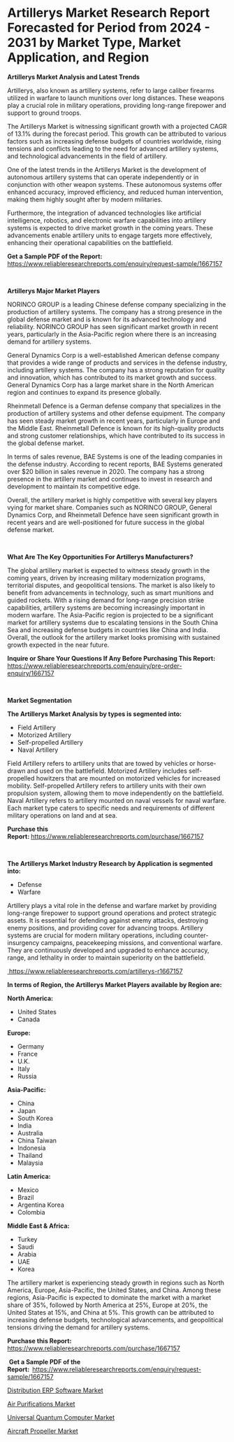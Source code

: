 <p><h1>Artillerys Market Research Report Forecasted for Period from 2024 -  2031 by Market Type, Market Application, and Region</h1></p><p><strong>Artillerys Market Analysis and Latest Trends</strong></p>
<p><p>Artillerys, also known as artillery systems, refer to large caliber firearms utilized in warfare to launch munitions over long distances. These weapons play a crucial role in military operations, providing long-range firepower and support to ground troops.</p><p>The Artillerys Market is witnessing significant growth with a projected CAGR of 13.1% during the forecast period. This growth can be attributed to various factors such as increasing defense budgets of countries worldwide, rising tensions and conflicts leading to the need for advanced artillery systems, and technological advancements in the field of artillery.</p><p>One of the latest trends in the Artillerys Market is the development of autonomous artillery systems that can operate independently or in conjunction with other weapon systems. These autonomous systems offer enhanced accuracy, improved efficiency, and reduced human intervention, making them highly sought after by modern militaries.</p><p>Furthermore, the integration of advanced technologies like artificial intelligence, robotics, and electronic warfare capabilities into artillery systems is expected to drive market growth in the coming years. These advancements enable artillery units to engage targets more effectively, enhancing their operational capabilities on the battlefield.</p></p>
<p><strong>Get a Sample PDF of the Report:&nbsp;</strong> <a href="https://www.reliableresearchreports.com/enquiry/request-sample/1667157">https://www.reliableresearchreports.com/enquiry/request-sample/1667157</a></p>
<p>&nbsp;</p>
<p><strong>Artillerys Major Market Players</strong></p>
<p><p>NORINCO GROUP is a leading Chinese defense company specializing in the production of artillery systems. The company has a strong presence in the global defense market and is known for its advanced technology and reliability. NORINCO GROUP has seen significant market growth in recent years, particularly in the Asia-Pacific region where there is an increasing demand for artillery systems.</p><p>General Dynamics Corp is a well-established American defense company that provides a wide range of products and services in the defense industry, including artillery systems. The company has a strong reputation for quality and innovation, which has contributed to its market growth and success. General Dynamics Corp has a large market share in the North American region and continues to expand its presence globally.</p><p>Rheinmetall Defence is a German defense company that specializes in the production of artillery systems and other defense equipment. The company has seen steady market growth in recent years, particularly in Europe and the Middle East. Rheinmetall Defence is known for its high-quality products and strong customer relationships, which have contributed to its success in the global defense market.</p><p>In terms of sales revenue, BAE Systems is one of the leading companies in the defense industry. According to recent reports, BAE Systems generated over $20 billion in sales revenue in 2020. The company has a strong presence in the artillery market and continues to invest in research and development to maintain its competitive edge.</p><p>Overall, the artillery market is highly competitive with several key players vying for market share. Companies such as NORINCO GROUP, General Dynamics Corp, and Rheinmetall Defence have seen significant growth in recent years and are well-positioned for future success in the global defense market.</p></p>
<p>&nbsp;</p>
<p><strong>What Are The Key Opportunities For Artillerys Manufacturers?</strong></p>
<p><p>The global artillery market is expected to witness steady growth in the coming years, driven by increasing military modernization programs, territorial disputes, and geopolitical tensions. The market is also likely to benefit from advancements in technology, such as smart munitions and guided rockets. With a rising demand for long-range precision strike capabilities, artillery systems are becoming increasingly important in modern warfare. The Asia-Pacific region is projected to be a significant market for artillery systems due to escalating tensions in the South China Sea and increasing defense budgets in countries like China and India. Overall, the outlook for the artillery market looks promising with sustained growth expected in the near future.</p></p>
<p><strong>Inquire or Share Your Questions If Any Before Purchasing This Report:</strong> <a href="https://www.reliableresearchreports.com/enquiry/pre-order-enquiry/1667157">https://www.reliableresearchreports.com/enquiry/pre-order-enquiry/1667157</a></p>
<p>&nbsp;</p>
<p><strong>Market Segmentation</strong></p>
<p><strong>The Artillerys Market Analysis by types is segmented into:</strong></p>
<p><ul><li>Field Artillery</li><li>Motorized Artillery</li><li>Self-propelled Artillery</li><li>Naval Artillery</li></ul></p>
<p><p>Field Artillery refers to artillery units that are towed by vehicles or horse-drawn and used on the battlefield. Motorized Artillery includes self-propelled howitzers that are mounted on motorized vehicles for increased mobility. Self-propelled Artillery refers to artillery units with their own propulsion system, allowing them to move independently on the battlefield. Naval Artillery refers to artillery mounted on naval vessels for naval warfare. Each market type caters to specific needs and requirements of different military operations on land and at sea.</p></p>
<p><strong>Purchase this Report:&nbsp;</strong><a href="https://www.reliableresearchreports.com/purchase/1667157">https://www.reliableresearchreports.com/purchase/1667157</a></p>
<p>&nbsp;</p>
<p><strong>The Artillerys Market Industry Research by Application is segmented into:</strong></p>
<p><ul><li>Defense</li><li>Warfare</li></ul></p>
<p><p>Artillery plays a vital role in the defense and warfare market by providing long-range firepower to support ground operations and protect strategic assets. It is essential for defending against enemy attacks, destroying enemy positions, and providing cover for advancing troops. Artillery systems are crucial for modern military operations, including counter-insurgency campaigns, peacekeeping missions, and conventional warfare. They are continuously developed and upgraded to enhance accuracy, range, and lethality in order to maintain superiority on the battlefield.</p></p>
<p><a href="https://www.reliableresearchreports.com/artillerys-r1667157">&nbsp;https://www.reliableresearchreports.com/artillerys-r1667157</a></p>
<p><strong>In terms of Region, the Artillerys Market Players available by Region are:</strong></p>
<p>
    <p> <strong> North America: </strong>
        <ul>
            <li>United States</li>
            <li>Canada</li>
        </ul>
        </p> 
    <p> <strong> Europe: </strong>
        <ul>
            <li>Germany</li>
            <li>France</li>
            <li>U.K.</li>
            <li>Italy</li>
            <li>Russia</li>
        </ul>
        </p> 
    <p> <strong> Asia-Pacific: </strong>
        <ul>
            <li>China</li>
            <li>Japan</li>
            <li>South Korea</li>
            <li>India</li>
            <li>Australia</li>
            <li>China Taiwan</li>
            <li>Indonesia</li>
            <li>Thailand</li>
            <li>Malaysia</li>
        </ul>
        </p> 
    <p> <strong> Latin America: </strong>
        <ul>
            <li>Mexico</li>
            <li>Brazil</li>
            <li>Argentina Korea</li>
            <li>Colombia</li>
        </ul>
        </p> 
    <p> <strong> Middle East & Africa: </strong>
        <ul>
            <li>Turkey</li>
            <li>Saudi</li>
            <li>Arabia</li>
            <li>UAE</li>
            <li>Korea</li>
        </ul>
    </p>
    </p>
<p><p>The artillery market is experiencing steady growth in regions such as North America, Europe, Asia-Pacific, the United States, and China. Among these regions, Asia-Pacific is expected to dominate the market with a market share of 35%, followed by North America at 25%, Europe at 20%, the United States at 15%, and China at 5%. This growth can be attributed to increasing defense budgets, technological advancements, and geopolitical tensions driving the demand for artillery systems.</p></p>
<p><strong>Purchase this Report: </strong><a href="https://www.reliableresearchreports.com/purchase/1667157">https://www.reliableresearchreports.com/purchase/1667157</a></p>
<p>&nbsp;<strong>Get a Sample PDF of the Report:&nbsp;&nbsp;</strong><a href="https://www.reliableresearchreports.com/enquiry/request-sample/1667157">https://www.reliableresearchreports.com/enquiry/request-sample/1667157</a></p>
<p><strong></strong></p>
<p><p><a href="https://www.linkedin.com/pulse/distribution-erp-software-market-share-evolution-growth-hfzuc">Distribution ERP Software Market</a></p><p><a href="https://github.com/jhcraigie/Market-Research-Report-List-3/blob/main/air-purifications-market.md">Air Purifications Market</a></p><p><a href="https://www.linkedin.com/pulse/analyzing-universal-quantum-computer-market-global-industry-reoue">Universal Quantum Computer Market</a></p><p><a href="https://github.com/sonuprakash1/Market-Research-Report-List-2/blob/main/aircraft-propeller-market.md">Aircraft Propeller Market</a></p></p>